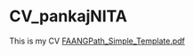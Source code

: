 # CV_pankajNITA
This is my CV
[FAANGPath_Simple_Template.pdf](https://github.com/Pankajchaudharychemi/CV_pankajNITA/files/10049431/FAANGPath_Simple_Template.pdf)
